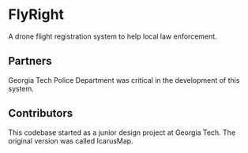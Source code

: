 # FlyRight
A drone flight registration system to help local law enforcement.


## Partners

Georgia Tech Police Department was critical in the development of this system.

## Contributors

This codebase started as a junior design project at Georgia Tech. The original version was called IcarusMap.

